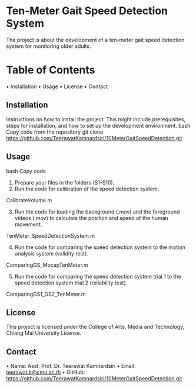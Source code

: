 # Ten-Meter Gait Speed Detection System
The project is about the development of a ten-meter gait speed detection system for monitoring older adults.

# Table of Contents
•	Installation
•	Usage
•	License
•	Contact

## Installation
Instructions on how to install the project. This might include prerequisites, steps for installation, and how to set up the development environment.
bash
Copy code from the repository
git clone https://github.com/TeerawatKamnardsiri/10MeterGaitSpeedDetection.git


## Usage
bash
Copy code 
1. Prepare your files in the folders (S1-S10).
2. Run the code for calibration of the speed detection system.

CalibrateVolume.m

3. Run the code for loading the background (.mov) and the foreground videos (.mov) to calculate the position and speed of the human movement.

TenMeter_SpeedDetectionSystem.m

4. Run the code for comparing the speed detection system to the motion analysis system (validity test).

ComparingGS_MocapTenMeter.m

5. Run the code for comparing the speed detection system trial 1 to the speed detection system trial 2 (reliability test).

ComparingGS1_GS2_TenMeter.m

## License
This project is licensed under the College of Arts, Media and Technology, Chiang Mai University License.

## Contact
•	Name: Asst. Prof. Dr. Teerawat Kamnardsiri
•	Email: teerawat.k@cmu.ac.th
•	GitHub: https://github.com/TeerawatKamnardsiri/10MeterGaitSpeedDetection.git
